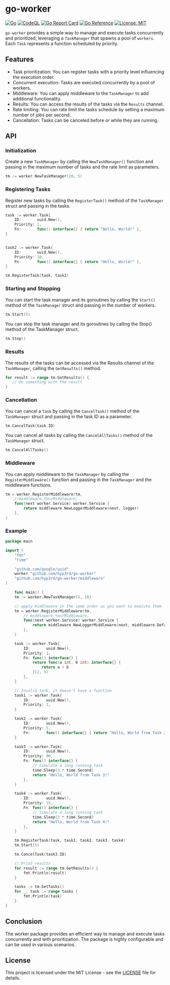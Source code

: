 # go-worker

[![Go](https://github.com/hyp3rd/go-worker/actions/workflows/go.yml/badge.svg)](https://github.com/hyp3rd/go-worker/actions/workflows/go.yml) [![CodeQL](https://github.com/hyp3rd/go-worker/actions/workflows/codeql.yml/badge.svg)](https://github.com/hyp3rd/go-worker/actions/workflows/codeql.yml) [![Go Report Card](https://goreportcard.com/badge/github.com/hyp3rd/go-worker)](https://goreportcard.com/report/github.com/hyp3rd/go-worker) [![Go Reference](https://pkg.go.dev/badge/github.com/hyp3rd/go-worker.svg)](https://pkg.go.dev/github.com/hyp3rd/go-worker) [![License: MIT](https://img.shields.io/badge/License-MIT-yellow.svg)](https://opensource.org/licenses/MIT)

`go-worker` provides a simple way to manage and execute tasks concurrently and prioritized, leveraging a `TaskManager` that spawns a pool of `workers`.
Each `Task` represents a function scheduled by priority.

## Features

- Task prioritization: You can register tasks with a priority level influencing the execution order.
- Concurrent execution: Tasks are executed concurrently by a pool of workers.
- Middleware: You can apply middleware to the `TaskManager` to add additional functionality.
- Results: You can access the results of the tasks via the `Results` channel.
- Rate limiting: You can rate limit the tasks schedule by setting a maximum number of jobs per second.
- Cancellation: Tasks can be canceled before or while they are running.

## API

### Initialization

Create a new `TaskManager` by calling the `NewTaskManager()` function and passing in the maximum number of tasks and the rate limit as parameters.

```go
tm := worker.NewTaskManager(10, 5)
```

### Registering Tasks

Register new tasks by calling the `RegisterTask()` method of the `TaskManager` struct and passing in the tasks.

```go
task := worker.Task{
    ID:       uuid.New(),
    Priority: 1,
    Fn:       func() interface{} { return "Hello, World!" },
}


task2 := worker.Task{
    ID:       uuid.New(),
    Priority: 10,
    Fn:       func() interface{} { return "Hello, World!" },
}

tm.RegisterTask(task, task2)
```

### Starting and Stopping

You can start the task manager and its goroutines by calling the `Start()` method of the `TaskManager` struct and passing in the number of workers.

```go
tm.Start(5)
```

You can stop the task manager and its goroutines by calling the Stop() method of the TaskManager struct.

```go
tm.Stop()
```

### Results

The results of the tasks can be accessed via the Results channel of the `TaskManager`, calling the `GetResults()` method.

```go
for result := range tm.GetResults() {
   // Do something with the result
}

```

### Cancellation

You can cancel a `Task` by calling the `CancelTask()` method of the `TaskManager` struct and passing in the task ID as a parameter.

```go
tm.CancelTask(task.ID)
```

You can cancel all tasks by calling the `CancelAllTasks()` method of the `TaskManager` struct.

```go
tm.CancelAllTasks()
```

### Middleware

You can apply middleware to the `TaskManager` by calling the `RegisterMiddleware()` function and passing in the `TaskManager` and the middleware functions.

```go
tm = worker.RegisterMiddleware(tm,
    //middleware.YourMiddleware,
    func(next worker.Service) worker.Service {
        return middleware.NewLoggerMiddleware(next, logger)
    },
)
```

### Example

```go
package main

import (
    "fmt"
    "time"

    "github.com/google/uuid"
    worker "github.com/hyp3rd/go-worker"
    "github.com/hyp3rd/go-worker/middleware"
)

    func main() {
    tm := worker.NewTaskManager(5, 10)

    // apply middleware in the same order as you want to execute them
    tm = worker.RegisterMiddleware(tm,
        // middleware.YourMiddleware,
        func(next worker.Service) worker.Service {
            return middleware.NewLoggerMiddleware(next, middleware.DefaultLogger())
        },
    )

    task := worker.Task{
        ID:       uuid.New(),
        Priority: 1,
        Fn: func() interface{} {
            return func(a int, b int) interface{} {
                return a + b
            }(2, 5)
        },
    }

    // Invalid task, it doesn't have a function
    task1 := worker.Task{
        ID:       uuid.New(),
        Priority: 1,
    }

    task2 := worker.Task{
        ID:       uuid.New(),
        Priority: 5,
        Fn:       func() interface{} { return "Hello, World from Task 2!" },
    }

    task3 := worker.Task{
        ID:       uuid.New(),
        Priority: 90,
        Fn: func() interface{} {
            // Simulate a long running task
            time.Sleep(3 * time.Second)
            return "Hello, World from Task 3!"
        },
    }

    task4 := worker.Task{
        ID:       uuid.New(),
        Priority: 15,
        Fn: func() interface{} {
            // Simulate a long running task
            time.Sleep(5 * time.Second)
            return "Hello, World from Task 4!"
        },
    }

    tm.RegisterTask(task, task1, task2, task3, task4)
    tm.Start(5)

    tm.CancelTask(task3.ID)

    // Print results
    for result := range tm.GetResults() {
        fmt.Println(result)
    }

    tasks := tm.GetTasks()
    for _, task := range tasks {
        fmt.Println(task)
    }
}
```

## Conclusion

The worker package provides an efficient way to manage and execute tasks concurrently and with prioritization. The package is highly configurable and can be used in various scenarios.

## License

This project is licensed under the MIT License - see the [LICENSE](LICENSE) file for details.
